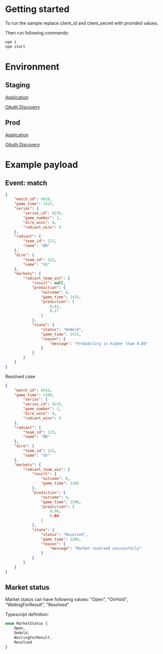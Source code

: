 
# Getting started

To run the sample replace client_id and client_secret with provided values.

Then run following commands:

```bash
npm i
npm start
```

# Environment
## Staging

[Application](https://staging.fortune-teller.io)

[OAuth Discovery](https://staging.fortune-teller.io:5000/.well-known/openid-configuration)


## Prod

[Application](https://app.fortune-teller.io)

[OAuth Discovery](https://app.fortune-teller.io:5000/.well-known/openid-configuration)


# Example payload

## Event: match

```json
{
    "match_id": 6916,
    "game_time": 1415,
    "series": {
        "series_id": 6235,
        "game_number": 1,
        "dire_wins": 0,
        "radiant_wins": 0
    },
    "radiant": {
        "team_id": 123,
        "name": "BR"
    },
    "dire": {
        "team_id": 122,
        "name": "US"
    },
    "markets": {
        "radiant_team_win": {
            "result": null,
            "prediction": {
                "outcome": 0,
                "game_time": 1415,
                "prediction": [
                    0.83,
                    0.17
                ]
            },
            "state": {
                "status": "OnHold",
                "game_time": 1415,
                "reason": {
                    "message": "Probability is higher than 0.80"
                }
            }
        }
    }
}
```

Resolved case

```json
{
    "match_id": 6916,
    "game_time": 2200,
        "series": {
        "series_id": 6235,
        "game_number": 1,
        "dire_wins": 0,
        "radiant_wins": 0
    },
    "radiant": {
        "team_id": 123,
        "name": "BR"
    },
    "dire": {
        "team_id": 122,
        "name": "US"
    },
    "markets": {
        "radiant_team_win": {
            "result": {
                "outcome": 0,
                "game_time": 2200
            },
            "prediction": {
                "outcome": 0,
                "game_time": 2198,
                "prediction": [
                    0.96,
                    0.04
                ]
            },
            "state": {
                "status": "Resolved",
                "game_time": 2200,
                "reason": {
                    "message": "Market resolved successfully"
                }
            }
        }
    }
}
```

## Market status

Market status can have following values: "Open", "OnHold", "WaitingForResult", "Resolved"

Typescript definition:

```typescript
enum MarketStatus {
    Open,
    OnHold,
    WaitingForResult,
    Resolved
}
```
